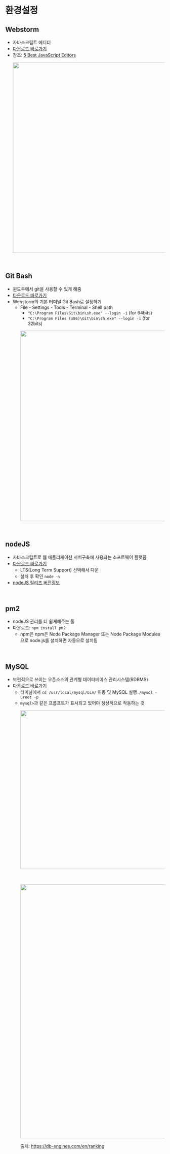 # 환경설정

## __Webstorm__ 
- 자바스크립트 에디터
- [다운로드 바로가기](https://www.jetbrains.com/webstorm/)
- 참조: [5 Best JavaScript Editors](https://dev.to/jscharting/5-best-javascript-editors-developers-rank-the-best-tools-worldwide-1da)
　　<p><img src="https://user-images.githubusercontent.com/60066472/84588656-5f79c580-ae64-11ea-872c-84ced08a251d.PNG" width="600"></p>
<br>

## __Git Bash__
- 윈도우에서 git을 사용할 수 있게 해줌
- [다운로드 바로가기](https://git-scm.com/downloads)
- Webstorm의 기본 터미널 Git Bash로 설정하기
    - File - Settings - Tools - Terminal - Shell path
        - `"C:\Program Files\Git\bin\sh.exe" --login -i` (for 64bits)
        - `"C:\Program Files (x86)\Git\bin\sh.exe" --login -i` (for 32bits)
        <p><img src="https://user-images.githubusercontent.com/60066472/84588766-12e2ba00-ae65-11ea-9ce5-3b791b96ffdf.PNG" width="600"></p>

<br>

## __nodeJS__ 
- 자바스크립트로 웹 애플리케이션 서버구축에 사용되는 소프트웨어 플랫폼
- [다운로드 바로가기](https://nodejs.org/en/download/)
    - LTS(Long Term Support) 선택해서 다운
    - 설치 후 확인 `node -v`
- [nodeJS 릴리즈 버전정보](https://github.com/nodejs/Release)
<br>


## __pm2__ 
- nodeJS 관리를 더 쉽게해주는 툴
- 다운로드: `npm install pm2`
    - npm은 npm은 Node Package Manager 또는 Node Package Modules 으로 node.js를 설치하면 자동으로 설치됨
<br>

## __MySQL__ 
- 보편적으로 쓰이는 오픈소스의 관계형 데이터베이스 관리시스템(RDBMS)
- [다운로드 바로가기](https://dev.mysql.com/downloads/windows/installer/8.0.html)
    - 터미널에서 `cd /usr/local/mysql/bin/` 이동 및 MySQL 실행`./mysql -uroot -p` 
    - `mysql>`과 같은 프롬프트가 표시되고 있어야 정상적으로 작동하는 것
　　<p><img src="https://user-images.githubusercontent.com/60066472/84590307-64447680-ae70-11ea-9bf8-67e2867a725c.jpg" width="500"></p>
　　<p><img src="https://user-images.githubusercontent.com/60066472/84589217-1fb4dd00-ae68-11ea-9fc1-0d078a9a51d1.PNG" width="800"></p>
출처: https://db-engines.com/en/ranking
